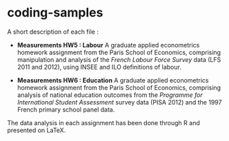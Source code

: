 # coding-samples 
A short description of each file : 

* **Measurements HW5 : Labour**
A graduate applied econometrics homework assignment from the Paris School of Economics, comprising manipulation and analysis of the *French Labour Force Survey* data (LFS 2011 and 2012), using INSEE and ILO definitions of labour. 

* **Measurements HW6 : Education** 
A graduate applied econometrics homework assignment from the Paris School of Economics, comprising analysis of national education outcomes from the *Programme for International Student Assessment* survey data (PISA 2012) and the 1997 French primary school panel data. 

The data analysis in each assignment has been done through R and presented on LaTeX. 
